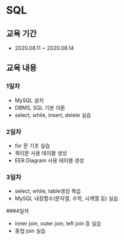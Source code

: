 # SQL
## 교육 기간
- 2020.08.11 ~ 2020.08.14

## 교육 내용

### 1일차
- MySQL 설치
- DBMS, SQL 기본 이론
- select, while, insert, delete 실습

### 2일차
- for 문 기초 실습
- 쿼리문 사용 테이블 생성
- EER Diagram 사용 테이블 생성

### 3일차
- select, while, table생성 복습
- MySQL 내장함수(문자열, 수학, 시계열 등) 실습

###4일차
- inner join, outer join, left join 등 실습
- 중첩 join 실습
